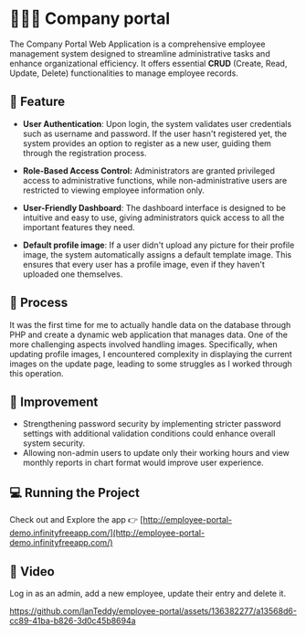 # 💼👨‍💼 Company portal 
The Company Portal Web Application is a comprehensive employee management system designed to streamline administrative tasks and enhance organizational efficiency. It offers essential **CRUD** (Create, Read, Update, Delete) functionalities to manage employee records.


## 🚀 Feature
- **User Authentication**: Upon login, the system validates user credentials such as username and password. If the user hasn't registered yet, the system provides an option to register as a new user, guiding them through the registration process.

- **Role-Based Access Control:** Administrators are granted privileged access to administrative functions, while non-administrative users are restricted to viewing employee information only.

- **User-Friendly Dashboard**: The dashboard interface is designed to be intuitive and easy to use, giving administrators quick access to all the important features they need.

- **Default profile image**: If a user didn't upload any picture for their profile image, the system automatically assigns a default template image. This ensures that every user has a profile image, even if they haven't uploaded one themselves.

## 💭 Process
It was the first time for me to actually handle data on the database through PHP and create a dynamic web application that manages data. One of the more challenging aspects involved handling images. Specifically, when updating profile images, I encountered complexity in displaying the current images on the update page, leading to some struggles as I worked through this operation.

## 🌈 Improvement
- Strengthening password security by implementing stricter password settings with additional validation conditions could enhance overall system security.
- Allowing non-admin users to update only their working hours and view monthly reports in chart format would improve user experience.

## 💻 Running the Project
Check out and Explore the app 👉 [http://employee-portal-demo.infinityfreeapp.com/](http://employee-portal-demo.infinityfreeapp.com/) <br>

## 🎥 Video
Log in as an admin, add a new employee, update their entry and delete it.

https://github.com/IanTeddy/employee-portal/assets/136382277/a13568d6-cc89-41ba-b826-3d0c45b8694a



